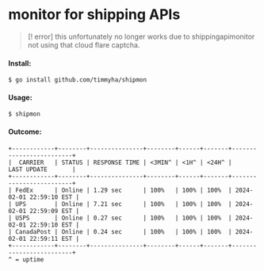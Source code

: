 # monitor for shipping APIs

> [! error]
> this unfortunately no longer works
> due to shippingapimonitor not using
> that cloud flare captcha.

#### Install:

`$ go install github.com/timmyha/shipmon`

#### Usage:

`$ shipmon`

#### Outcome:

```
+------------+--------+---------------+--------+------+-------+-------------------------+
|  CARRIER   | STATUS | RESPONSE TIME | <3MIN^ | <1H^ | <24H^ |       LAST UPDATE       |
+------------+--------+---------------+--------+------+-------+-------------------------+
| FedEx      | Online | 1.29 sec      | 100%   | 100% | 100%  | 2024-02-01 22:59:10 EST |
| UPS        | Online | 7.21 sec      | 100%   | 100% | 100%  | 2024-02-01 22:59:09 EST |
| USPS       | Online | 0.27 sec      | 100%   | 100% | 100%  | 2024-02-01 22:59:10 EST |
| CanadaPost | Online | 0.24 sec      | 100%   | 100% | 100%  | 2024-02-01 22:59:11 EST |
+------------+--------+---------------+--------+------+-------+-------------------------+
^ = uptime
```
